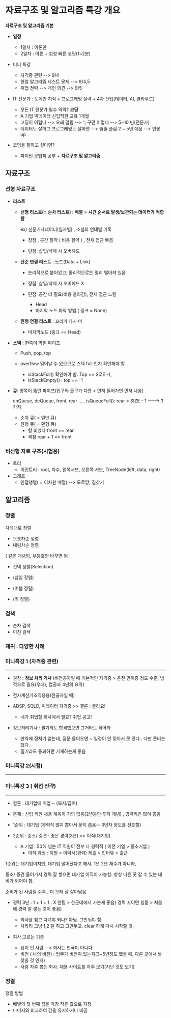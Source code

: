 # 자료구조 및 알고리즘 특강 개요

**자료구조 및 알고리즘 기본**

- **일정**
  - 1일차 : 이론만
  - 2일차 : 이론 + 엄청 빠른 코딩(1~2분)



- 미니 특강
  - 자격증 관련 --> 9/4
  - 현업 알고리즘 테스트 문제 --> 9/4,5
  - 취업 전략 --> 개인 의견 --> 9/5



- IT 전문가 : 도메인 지식 + 프로그래밍 실력 + 4차 산업(데이터, AI, 클라우드)
  - 모든 IT 전문가 필수 역략? **코딩**
  - A 기업 빅데이터 신입직원 교육 1개월
  - 코딩이 어렵다 --> 오래 걸림 --> 누구던 어렵다 --> 5~10 년(전문가)
  - 데이터도 잘하고 프로그래밍도 잘하면 --> 술술 풀림 2 ~ 5년 예상 --> 연봉 up



- 코딩을 잘하고 싶다면?

  - 파이썬 문법책 공부 + **자료구조 및 알고리즘**

    



## 자료구조

### 선형 자료구조

- **리스트**

  - **선형 리스트(= 순차 리스트) : 배열**  > **시간 순서로 발생/보관되는 데이터가 적합함**

    ex) 신문기사데이터(일자별) , 소설의 연대별 기록

    - 장점 . 공간 절약 ( 비용 절약 ) , 전체 접근 빠름

    - 단점. 삽입/삭제 시 오버헤드

      

  - **단순 연결 리스트** : 노드(Data + Link)

    - 논리적으로 붙어있고, 물리적으로는 멀리 떨어져 있음

    - 장점. 삽입/삭제 시 오버헤드 X

    - 단점. 공간 더 필요(비용 올라감), 전체 접근 느림

      

      - Head
      - 마지막 노드 파악 방법 ( 링크 = None)

      

  - **원형 연결 리스트** : 꼬리가 다시 머

    - 마지막노드 (링크 == Head)


  

- **스택** : 한쪽이 막힌 파이프

  - Push, pop, top

  - overflow 일어날 수 있으므로 스택 full 인지 확인해야 함

    - isStackFull() 확인해야 함. Top == SIZE -1, 
    - isStackEmpty() : top == -1
    
    
    
    

- **큐**: 양쪽이 뚫린 파이프(입구와 출구가 다름 > 먼저 들어가면 먼저 나옴) 

  enQueue, deQueue, front, rear ..... isQueueFull(): rear = SIZE - 1 ---> 3가지
  
  - 순차 큐( = 일반 큐) 
  - 원형 큐( = 환형 큐) 
    - 텅 비었다 front == rear
    - 꽉참 rear + 1 == front



### 비선형 자료 구조(시험용)

- 트리
  - 이진트리 : root, 차수, 왼쪽서브, 오른쪽 서브, TreeNode(left, data, right)
- 그래프
  - 인접행렬( = 이차원 배열) --> 도로망, 길찾기





## 알고리즘

### 정렬

차례대로 정렬

- 오름차순 정렬
- 내림차순 정렬

( 같은 개념임, 부등호만 바꾸면 됨



- 선택 정렬(Selection)



- (삽입 정렬)
- (버블 정렬)
- (퀵 정렬)



### 검색

- 순차 검색
- 이진 검색



### 재귀 : 다양한 사례



### 미니특강 1 (자격증 관련)

___

- 권장 : **정보 처리 기사** (비전공자일 때 기본적인 자격증 > 운전 면허증 정도 수준, 법적으로 필요(우대), 컴공과 4년의 요약)

- 전자계산기조직응용(전공자일 때)

- ADSP, SQLD, 빅데이터 자격증 >> 결론 : 몰라요!
  -  내가 취업할 회사에서 필요? 취업 공고!



- 정보처리기사 : 필기라도 합격했으면 그거라도 적어라

  - 만약에 정처기 없는데, 질문 들어오면 ~ 일정이 안 맞아서 못 땄다.. 다만 준비는 했다.
  - 필기라도 통과하면 기재하는게 좋음
  




### 미니특강 2(시험)

___





### 미니특강 3 ( 취업 전략)

___

- 결론 : 대기업에 취업 ~ (복지/급여)
- 문제 : 신입 직원 채용 계획이 거의 없음(2년동안 투자 개념) , 경력직은 많이 뽑음



- 1순위 : 대기업 (경력직 많이 뽑아서 문이 좁음-- 3년차 정도를 선호함)
- 2순위 : 중소/ 중견 : 좋은 경력(3년) >> 이직(대기업)
  - A 기업 : 50% 넘는 IT 직원이 전부 다 경력직 ( 이전 기업 > 중소기업 )
    - 이직 과정 : 지원 > 이력서(경력) 제출 > 인터뷰 > 출근



1순위는 대기업이지만, 대기업 떨어졌다고 해서, 1년 2년 재수가 아니라,

 중소/ 중견 들어가서 경력 잘 쌓으면 대기업 이직이 가능함. 항상 다른 곳 갈 수 있는 대비가 되어야 함.

준비가 된 사람일 수록 , 더 오래 잘 살아남음



- 경력 3년 : 1 + 1 + 1 : X 안됨 > 한군데에서 가는게 좋음( 경력 꼬이면 힘듦 > 처음에 경력 잘 쌓는 것이 좋음)
  - 회사를 참고 다녀야 되나? 아님. 그만둬야 함.
  - 차라리 그냥 1,2 달 하고 그만두고, clear 하게 다시 시작할 것.



- 회사 고르는 기준
  - 집이 먼 사람 --> 회사는 천국이 아니다.
  - 비전 ( 나의 비전)  : 업무가 비전이 있는지(3~5년정도 했을 때, 다른 곳에서 날 찾을 것 인지)
  - 사람 자주 뽑는 회사. 채용 사이트를 자주 보기(지난 것도 보기)





### 정렬

정렬 방법

- 배열의 첫 번째 값을 가장 작은 값으로 지정
- 나머지와 비교하여 값을 유지하거나 바꿈
